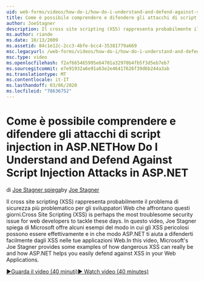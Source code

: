 ```yaml
---
uid: web-forms/videos/how-do-i/how-do-i-understand-and-defend-against-script-injection-attacks-in-aspnet
title: Come è possibile comprendere e difendere gli attacchi di script injection in ASP.NET | Microsoft Docs
author: JoeStagner
description: Il cross site scripting (XSS) rappresenta probabilmente il problema di sicurezza più problematico per gli sviluppatori Web che affrontano questi giorni. In questo video Microsoft Joe Stagner spiega Pro...
ms.author: riande
ms.date: 10/13/2009
ms.assetid: 84c1e12c-2cc3-4bfe-bcc4-35381779a669
msc.legacyurl: /web-forms/videos/how-do-i/how-do-i-understand-and-defend-against-script-injection-attacks-in-aspnet
msc.type: video
ms.openlocfilehash: f2af665465995e64701a32970b4fb5f3d5eb7eb7
ms.sourcegitcommit: e7e91932a6e91a63e2e46417626f39d6b244a3ab
ms.translationtype: MT
ms.contentlocale: it-IT
ms.lasthandoff: 03/06/2020
ms.locfileid: "78636752"
---
```

# <a name="how-do-i-understand-and-defend-against-script-injection-attacks-in-aspnet"></a><span data-ttu-id="eb3a4-104">Come è possibile comprendere e difendere gli attacchi di script injection in ASP.NET</span><span class="sxs-lookup"><span data-stu-id="eb3a4-104">How Do I Understand and Defend Against Script Injection Attacks in ASP.NET</span></span>

<span data-ttu-id="eb3a4-105">di [Joe Stagner spiega](https://github.com/JoeStagner)</span><span class="sxs-lookup"><span data-stu-id="eb3a4-105">by [Joe Stagner](https://github.com/JoeStagner)</span></span>

<span data-ttu-id="eb3a4-106">Il cross site scripting (XSS) rappresenta probabilmente il problema di sicurezza più problematico per gli sviluppatori Web che affrontano questi giorni.</span><span class="sxs-lookup"><span data-stu-id="eb3a4-106">Cross Site Scripting (XSS) is perhaps the most troublesome security issue for web developers to tackle these days.</span></span> <span data-ttu-id="eb3a4-107">In questo video, Joe Stagner spiega di Microsoft offre alcuni esempi del modo in cui gli XSS pericolosi possono essere effettivamente e in che modo ASP.NET ti aiuta a difenderti facilmente dagli XSS nelle tue applicazioni Web.</span><span class="sxs-lookup"><span data-stu-id="eb3a4-107">In this video, Microsoft's Joe Stagner provides some examples of how dangerous XSS can really be and how ASP.NET helps you easily defend against XSS in your Web Applications.</span></span>

[<span data-ttu-id="eb3a4-108">&#9654;Guarda il video (40 minuti)</span><span class="sxs-lookup"><span data-stu-id="eb3a4-108">&#9654; Watch video (40 minutes)</span></span>](https://channel9.msdn.com/Blogs/ASP-NET-Site-Videos/how-do-i-understand-and-defend-against-script-injection-attacks-in-aspnet)
